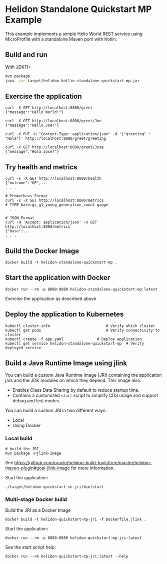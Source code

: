 # Helidon Standalone Quickstart MP Example

This example implements a simple Hello World REST service using MicroProfile
 with a standalone Maven pom with Kotlin.

## Build and run

With JDK11+
```bash
mvn package
java -jar target/helidon-kotlin-standalone-quickstart-mp.jar
```

## Exercise the application

```
curl -X GET http://localhost:8080/greet
{"message":"Hello World!"}

curl -X GET http://localhost:8080/greet/Joe
{"message":"Hello Joe!"}

curl -X PUT -H "Content-Type: application/json" -d '{"greeting" : "Hola"}' http://localhost:8080/greet/greeting

curl -X GET http://localhost:8080/greet/Jose
{"message":"Hola Jose!"}
```

## Try health and metrics

```
curl -s -X GET http://localhost:8080/health
{"outcome":"UP",...
. . .

# Prometheus Format
curl -s -X GET http://localhost:8080/metrics
# TYPE base:gc_g1_young_generation_count gauge
. . .

# JSON Format
curl -H 'Accept: application/json' -X GET http://localhost:8080/metrics
{"base":...
. . .

```

## Build the Docker Image

```
docker build -t helidon-standalone-quickstart-mp .
```

## Start the application with Docker

```
docker run --rm -p 8080:8080 helidon-standalone-quickstart-mp:latest
```

Exercise the application as described above

## Deploy the application to Kubernetes

```
kubectl cluster-info                         # Verify which cluster
kubectl get pods                             # Verify connectivity to cluster
kubectl create -f app.yaml               # Deploy application
kubectl get service helidon-standalone-quickstart-mp  # Verify deployed service
```

## Build a Java Runtime Image using jlink

You can build a custom Java Runtime Image (JRI) containing the application jars and the JDK modules 
on which they depend. This image also:

* Enables Class Data Sharing by default to reduce startup time. 
* Contains a customized `start` script to simplify CDS usage and support debug and test modes. 
 
You can build a custom JRI in two different ways:
* Local
* Using Docker


### Local build

```
# build the JRI
mvn package -Pjlink-image
```

See https://github.com/oracle/helidon-build-tools/tree/master/helidon-maven-plugin#goal-jlink-image
 for more information.

Start the application:

```
./target/helidon-quickstart-se-jri/bin/start
```

### Multi-stage Docker build

Build the JRI as a Docker Image

```
docker build -t helidon-quickstart-mp-jri -f Dockerfile.jlink .
```

Start the application:

```
docker run --rm -p 8080:8080 helidon-quickstart-mp-jri:latest
```

See the start script help:

```
docker run --rm helidon-quickstart-mp-jri:latest --help
```
